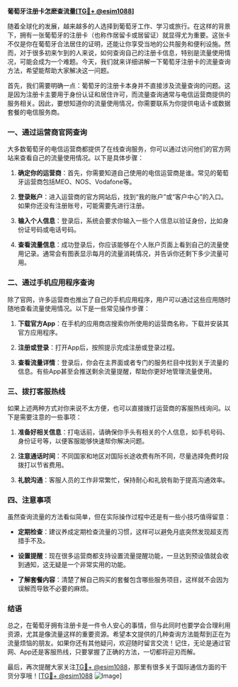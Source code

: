 **葡萄牙注册卡怎麽查流量[[TG💪+ @esim1088](https://t.me/s/esim1088)]**

随着全球化的发展，越来越多的人选择到葡萄牙工作、学习或旅行。在这样的背景下，拥有一张葡萄牙的注册卡（也称作居留卡或居留证）就显得尤为重要。这张卡不仅是你在葡萄牙合法居住的证明，还能让你享受当地的公共服务和便利设施。然而，对于很多初来乍到的人来说，如何查询自己的注册卡信息，特别是流量使用情况，可能会成为一个难题。今天，我们就来详细讲解一下葡萄牙注册卡的流量查询方法，希望能帮助大家解决这一问题。

首先，我们需要明确一点：葡萄牙的注册卡本身并不直接涉及流量查询的问题。这是因为注册卡主要用于身份认证和居住许可，而流量查询通常与电信运营商提供的服务相关。因此，要想知道你的流量使用情况，你需要联系为你提供电话卡或数据套餐的电信服务商。

### 一、通过运营商官网查询

大多数葡萄牙的电信运营商都提供了在线查询服务，你可以通过访问他们的官方网站来查看自己的流量使用情况。以下是具体步骤：

1. **确定你的运营商**：首先，你需要知道自己使用的电信运营商是谁。常见的葡萄牙运营商包括MEO、NOS、Vodafone等。
   
2. **登录账户**：进入运营商的官方网站后，找到“我的账户”或“客户中心”的入口。如果你还没有注册账号，可能需要先进行注册。

3. **输入个人信息**：登录后，系统会要求你输入一些个人信息以验证身份，比如身份证号码或电话号码。

4. **查看流量信息**：成功登录后，你应该能够在个人账户页面上看到自己的流量使用记录。通常会有图表显示每月的流量消耗情况，并告诉你还剩下多少流量可用。

### 二、通过手机应用程序查询

除了官网，许多运营商也推出了自己的手机应用程序，用户可以通过这些应用随时随地查看流量使用情况。以下是一些常见操作步骤：

1. **下载官方App**：在手机的应用商店搜索你所使用的运营商名称，下载并安装其官方应用程序。

2. **注册或登录**：打开App后，按照提示完成注册或登录过程。

3. **查看流量详情**：登录后，你会在主界面或者专门的服务栏目中找到关于流量的信息。有些App甚至会推送剩余流量提醒，帮助你更好地管理流量使用。

### 三、拨打客服热线

如果上述两种方式对你来说不太方便，也可以直接拨打运营商的客服热线询问。以下是需要注意的一些事项：

1. **准备好相关信息**：打电话前，请确保你手头有相关的个人信息，如手机号码、身份证号等，以便客服能够快速帮你解决问题。

2. **注意通话时间**：不同国家和地区对国际长途收费有所不同，尽量选择免费时段拨打以节省费用。

3. **礼貌沟通**：客服人员的工作非常繁忙，保持耐心和礼貌有助于提高沟通效率。

### 四、注意事项

虽然查询流量的方法看似简单，但在实际操作过程中还是有一些小技巧值得留意：

- **定期检查**：建议养成定期检查流量的习惯，这样可以避免月底突然发现超支而措手不及。
  
- **设置提醒**：现在很多运营商都支持设置流量提醒功能，一旦达到预设值就会收到通知，这无疑是一个非常实用的功能。

- **了解套餐内容**：清楚了解自己购买的套餐包含哪些服务项目，这样就不会因为误解而导致不必要的麻烦。

### 结语

总之，在葡萄牙拥有注册卡是一件令人安心的事情，但与此同时也要学会合理利用资源，尤其是像流量这样的重要资源。希望本文提供的几种查询方法能帮到正在为流量烦恼的朋友。如果你还有其他疑问，欢迎随时留言交流！记住，无论是通过官网、App还是客服热线，只要掌握了正确的方法，一切都将迎刃而解。

最后，再次提醒大家关注[TG💪+ @esim1088](https://t.me/s/esim1088)，那里有很多关于国际通信方面的干货分享哦！[[TG💪+ @esim1088](https://t.me/s/esim1088) ![Image](https://i.postimg.cc/4NQfJmqS/Snipaste-2025-05-13-00-14-12.png)]